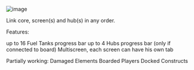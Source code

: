 ![image](https://user-images.githubusercontent.com/93654396/147582338-d165ad5c-0e33-4f1c-b71b-5e8bc246148f.png)

Link core, screen(s) and hub(s) in any order.

Features:

up to 16 Fuel Tanks progress bar
up to 4 Hubs progress bar (only if connected to board)
Multiscreen, each screen can have his own tab

Partially working:
Damaged Elements
Boarded Players
Docked Constructs
